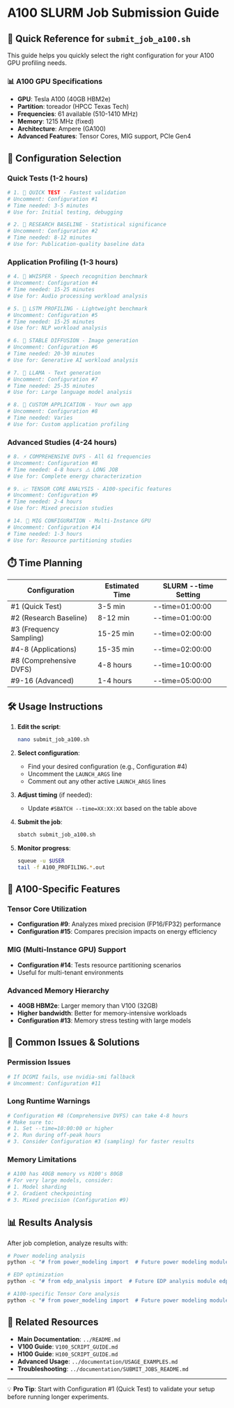 # A100 SLURM Job Submission Guide

## 🎯 Quick Reference for `submit_job_a100.sh`

This guide helps you quickly select the right configuration for your A100 GPU profiling needs.

### 📊 A100 GPU Specifications
- **GPU**: Tesla A100 (40GB HBM2e)
- **Partition**: toreador (HPCC Texas Tech)
- **Frequencies**: 61 available (510-1410 MHz) 
- **Memory**: 1215 MHz (fixed)
- **Architecture**: Ampere (GA100)
- **Advanced Features**: Tensor Cores, MIG support, PCIe Gen4

## 🚀 Configuration Selection

### Quick Tests (1-2 hours)
```bash
# 1. 🚀 QUICK TEST - Fastest validation
# Uncomment: Configuration #1
# Time needed: 3-5 minutes
# Use for: Initial testing, debugging

# 2. 🔬 RESEARCH BASELINE - Statistical significance  
# Uncomment: Configuration #2
# Time needed: 8-12 minutes
# Use for: Publication-quality baseline data
```

### Application Profiling (1-3 hours)
```bash
# 4. 🎤 WHISPER - Speech recognition benchmark
# Uncomment: Configuration #4
# Time needed: 15-25 minutes
# Use for: Audio processing workload analysis

# 5. 🤖 LSTM PROFILING - Lightweight benchmark
# Uncomment: Configuration #5
# Time needed: 15-25 minutes
# Use for: NLP workload analysis

# 6. 🎨 STABLE DIFFUSION - Image generation
# Uncomment: Configuration #6  
# Time needed: 20-30 minutes
# Use for: Generative AI workload analysis

# 7. 📝 LLAMA - Text generation
# Uncomment: Configuration #7
# Time needed: 25-35 minutes
# Use for: Large language model analysis

# 8. 🔧 CUSTOM APPLICATION - Your own app
# Uncomment: Configuration #8
# Time needed: Varies
# Use for: Custom application profiling
```

### Advanced Studies (4-24 hours)
```bash
# 8. ⚡ COMPREHENSIVE DVFS - All 61 frequencies
# Uncomment: Configuration #8
# Time needed: 4-8 hours ⚠️ LONG JOB
# Use for: Complete energy characterization

# 9. 📈 TENSOR CORE ANALYSIS - A100-specific features
# Uncomment: Configuration #9
# Time needed: 2-4 hours
# Use for: Mixed precision studies

# 14. 🔬 MIG CONFIGURATION - Multi-Instance GPU
# Uncomment: Configuration #14
# Time needed: 1-3 hours
# Use for: Resource partitioning studies
```

## ⏱️ Time Planning

| Configuration | Estimated Time | SLURM --time Setting |
|---------------|----------------|---------------------|
| #1 (Quick Test) | 3-5 min | --time=01:00:00 |
| #2 (Research Baseline) | 8-12 min | --time=01:00:00 |
| #3 (Frequency Sampling) | 15-25 min | --time=02:00:00 |
| #4-8 (Applications) | 15-35 min | --time=02:00:00 |
| #8 (Comprehensive DVFS) | 4-8 hours | --time=10:00:00 |
| #9-16 (Advanced) | 1-4 hours | --time=05:00:00 |

## 🛠️ Usage Instructions

1. **Edit the script**:
   ```bash
   nano submit_job_a100.sh
   ```

2. **Select configuration**:
   - Find your desired configuration (e.g., Configuration #4)
   - Uncomment the `LAUNCH_ARGS` line
   - Comment out any other active `LAUNCH_ARGS` lines

3. **Adjust timing** (if needed):
   - Update `#SBATCH --time=XX:XX:XX` based on the table above

4. **Submit the job**:
   ```bash
   sbatch submit_job_a100.sh
   ```

5. **Monitor progress**:
   ```bash
   squeue -u $USER
   tail -f A100_PROFILING.*.out
   ```

## 🎯 A100-Specific Features

### Tensor Core Utilization
- **Configuration #9**: Analyzes mixed precision (FP16/FP32) performance
- **Configuration #15**: Compares precision impacts on energy efficiency

### MIG (Multi-Instance GPU) Support
- **Configuration #14**: Tests resource partitioning scenarios
- Useful for multi-tenant environments

### Advanced Memory Hierarchy
- **40GB HBM2e**: Larger memory than V100 (32GB)
- **Higher bandwidth**: Better for memory-intensive workloads
- **Configuration #13**: Memory stress testing with large models

## 🚨 Common Issues & Solutions

### Permission Issues
```bash
# If DCGMI fails, use nvidia-smi fallback
# Uncomment: Configuration #11
```

### Long Runtime Warnings
```bash
# Configuration #8 (Comprehensive DVFS) can take 4-8 hours
# Make sure to:
# 1. Set --time=10:00:00 or higher
# 2. Run during off-peak hours
# 3. Consider Configuration #3 (sampling) for faster results
```

### Memory Limitations
```bash
# A100 has 40GB memory vs H100's 80GB
# For very large models, consider:
# 1. Model sharding
# 2. Gradient checkpointing  
# 3. Mixed precision (Configuration #9)
```

## 📊 Results Analysis

After job completion, analyze results with:

```bash
# Power modeling analysis
python -c "# from power_modeling import  # Future power modeling module analyze_application; # analyze_application(  # Planned analysis function'results/GA100*.csv')"

# EDP optimization
python -c "# from edp_analysis import  # Future EDP analysis module edp_calculator; # edp_calculator.find_optimal_configuration(  # Planned EDP optimization function'results/GA100*.csv')"

# A100-specific Tensor Core analysis
python -c "# from power_modeling import  # Future power modeling module analyze_tensor_cores; # analyze_tensor_cores(  # Planned analysis function'results/GA100*.csv')"
```

## 🔗 Related Resources

- **Main Documentation**: `../README.md`
- **V100 Guide**: `V100_SCRIPT_GUIDE.md`
- **H100 Guide**: `H100_SCRIPT_GUIDE.md`
- **Advanced Usage**: `../documentation/USAGE_EXAMPLES.md`
- **Troubleshooting**: `../documentation/SUBMIT_JOBS_README.md`

---

💡 **Pro Tip**: Start with Configuration #1 (Quick Test) to validate your setup before running longer experiments.
